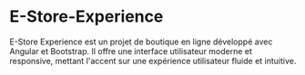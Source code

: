 # E-Store-Experience
E-Store Experience est un projet de boutique en ligne développé avec Angular et Bootstrap. Il offre une interface utilisateur moderne et responsive, mettant l'accent sur une expérience utilisateur fluide et intuitive.
